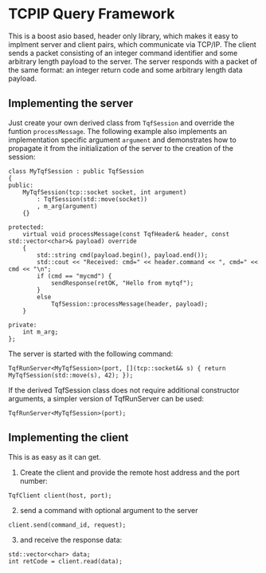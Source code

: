 # TCPIP Query Framework

This is a boost asio based, header only library, which makes it easy to implment server and client pairs, which communicate via TCP/IP. The client sends a packet consisting of an integer command identifier and some arbitrary length payload to the server. The server responds with a packet of the same format: an integer return code and some arbitrary length data payload.

## Implementing the server

Just create your own derived class from `TqfSession` and override the funtion `processMessage`. The following example also implements an implementation specific argument `argument` and demonstrates how to propagate it from the initialization of the server to the creation of the session:

```
class MyTqfSession : public TqfSession
{
public:
	MyTqfSession(tcp::socket socket, int argument)
		: TqfSession(std::move(socket))
		, m_arg(argument)
	{}

protected:
	virtual void processMessage(const TqfHeader& header, const std::vector<char>& payload) override
	{
		std::string cmd(payload.begin(), payload.end());
		std::cout << "Received: cmd=" << header.command << ", cmd=" << cmd << "\n";
		if (cmd == "mycmd") {
			sendResponse(retOK, "Hello from mytqf");
		}
		else
			TqfSession::processMessage(header, payload);
	}

private:
	int m_arg;
};
```

The server is started with the following command:
```
TqfRunServer<MyTqfSession>(port, [](tcp::socket&& s) { return MyTqfSession(std::move(s), 42); });
```` 
If the derived TqfSession class does not require additional constructor arguments, a simpler version of TqfRunServer can be used:
```
TqfRunServer<MyTqfSession>(port);
```

## Implementing the client
This is as easy as it can get. 
1. Create the client and provide the remote host address and the port number:

```
TqfClient client(host, port);
```

2. send a command with optional argument to the server
```
client.send(command_id, request);
```

3. and receive the response data:
```
std::vector<char> data;
int retCode = client.read(data);
```

